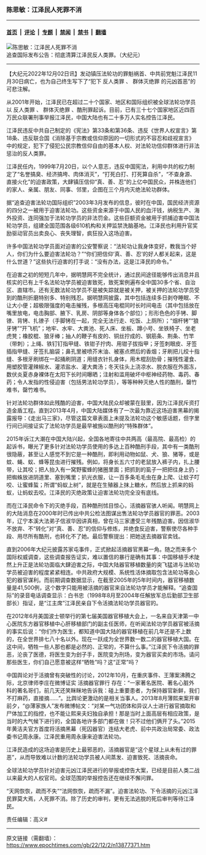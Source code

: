 ### 陈思敏：江泽民人死罪不消

---

#### [首页](../../../..?n13877371) &nbsp;|&nbsp; [评论](../../../../../epoch-comment?n13877371) &nbsp;|&nbsp; [专题](../../../../../epoch-special?n13877371) &nbsp;|&nbsp; [禁闻](../../../../../epoch-news?n13877371) &nbsp;|&nbsp; [禁书](../../../../../books?n13877371) &nbsp;|&nbsp; [翻墙](https://github.com/gfw-breaker/nogfw/blob/master/README.md?n13877371)


<div><img alt="陈思敏：江泽民人死罪不消" class="attachment-djy_600_400 size-djy_600_400 wp-post-image" src="https://i.epochtimes.com/assets/uploads/2022/12/id13877383-DvH5OK5VAAAkw5X-.jpeg"/>
<div class="caption">
 追查国际发布公告：彻底清算江泽民反人类罪。（大纪元）
</div></div><hr/><div class="post_content" id="artbody" itemprop="articleBody">
 <!-- article content begin -->
 <p>
  【大纪元2022年12月02日讯】发动镇压法轮功的罪魁祸首、中共前党魁江泽民11月30日病亡，也为自己终生写下了“犯下
  <ok href="https://www.epochtimes.com/gb/tag/%E5%8F%8D%E4%BA%BA%E7%B1%BB%E7%BD%AA.html">
   反人类罪
  </ok>
  、
  <ok href="https://www.epochtimes.com/gb/tag/%E7%BE%A4%E4%BD%93%E7%81%AD%E7%BB%9D%E7%BD%AA.html">
   群体灭绝罪
  </ok>
  的元凶首恶”的可悲注解。
 </p>
 <p>
  从2001年开始，江泽民已在超过二十个国家、地区和国际组织被全球法轮功学员以
  <ok href="https://www.epochtimes.com/gb/tag/%E5%8F%8D%E4%BA%BA%E7%B1%BB%E7%BD%AA.html">
   反人类罪
  </ok>
  、
  <ok href="https://www.epochtimes.com/gb/tag/%E7%BE%A4%E4%BD%93%E7%81%AD%E7%BB%9D%E7%BD%AA.html">
   群体灭绝罪
  </ok>
  、酷刑罪起诉。目前，已有三十七个国家地区近四百万民众联署刑事举报江泽民，中国大陆也有二十多万人实名控告江泽民。
 </p>
 <p>
  江泽民违反中共自己制定的《宪法》第33条和第36条、违反《世界人权宣言》第18条、违反联合国《消除基于宗教或信仰原因的一切形式的不容忍和歧视宣言》中的规定，犯下了侵犯公民宗教信仰自由的基本人权、对法轮功信仰群体进行非法惩治的反人类罪。
 </p>
 <p>
  江泽民任内，1999年7月20日，以个人意志，违反中国宪法，利用中共的权力制定了“名誉搞臭、经济搞垮、肉体消灭”，“打死白打、打死算自杀”，“不查身源、直接火化”的迫害政策，大肆镇压信仰“真、善、忍”的上亿中国民众，并株连他们的家人、亲属、朋友、同事、邻里，企图在三个月内灭绝法轮功群体。
 </p>
 <p>
  据“追查迫害法轮功国际组织”2003年3月发布的信息，彼时在中国，国民经济资源的四分之一被用于迫害法轮功。这些资金来源于中国人民的血汗钱，纳税生产、海外投资、连同强加于法轮功学员的非法罚金。这些巨额资金被用于抓捕迫害中国法轮功学员，组建全国范围各级610机构和关押监禁洗脑基地。江泽民也利用升官奖励驱动官员出卖良心、丧失理智，疯狂投入这场迫害。
 </p>
 <p>
  许多中国法轮功学员面对迫害的公安警察说：“法轮功让我身体变好，教我当个好人，你们为什么要迫害法轮功？”“你们把信仰‘真、善、忍’的好人都关起来，这是什么世道？”这些执行迫害的打手说：“没有办法，这是江泽民的命令。”
 </p>
 <p>
  在迫害之初的短短几年中，据明慧网不完全统计，通过民间途径能够传出消息并且核实的已有上千名法轮功学员被迫害致死，致死案例遍布全中国30多个省、自治区、直辖市。还有无数法轮功学员不是被失踪就是被关押，被关押的法轮功学员受到的酷刑折磨特别多、特别残忍。据明慧网披露，其中包括连续多日剥夺睡眠、不让大小便；超极限强度的电击摧残，多根高压电棍同时长时间电击（其中包括放在嘴里放电，电击胸部、腋下、乳房、阴部等身体各个部位）；形形色色的手铐、脚镣、背铐、扎镣子（手脚铐在一起，完全无法行走、吃饭、上厕所）；“烟杆铐”“狼牙铐”“开飞机”；地牢、水牢、大粪池、死人床、坐板、蹲小号、坐铁椅子、坐老虎凳；橡胶棍、狼牙棒；抽人的鞭子有皮的、铜丝拧成的、钢筋条、荆条、竹竿（带刺）；上绳、铁钉钉指甲缝、铁钳子拧肉、用钳子拔指甲；牙签刺眼皮、牙签插指甲缝、牙签扎脑袋；鼻孔里被喷芥末油、被塞点燃后的香烟；牙刷把儿绞十指缝、多根牙刷绑在一起捅刷阴道；用缝衣针扎身体，用木棍刮肋骨；摧残性灌食、用塑胶管灌辣椒水、灌浓盐水、灌大粪汤；冬天往头上浇凉水、脱衣服在外面冻，数伏炎夏赤身裸体在太阳下长时间曝晒；注射和滥用破坏中枢神经药物、毒药、春药；令人发指的性侵迫害（包括男法轮功学员），等等种种灭绝人性的酷刑，罄竹难书，罄竹难书。
 </p>
 <p>
  针对法轮功群体如此残酷的迫害，中国大陆民众却被蒙在鼓里，因为江泽民斥资打造金盾工程。直到2013年4月，中国大陆媒体有了一次最为靠近这场迫害黑幕的揭露报导：《走出马三家》，尽管这篇文章表面上未提及法轮功这个敏感话题，但字里行间已间接证实了法轮功学员是最早被施以酷刑的“特殊群体”。
 </p>
 <p>
  2015年诉江大潮在中国大陆兴起，全国各地寄往中共两高（最高院、最高检）的起诉书，曝光了更多针对法轮功学员使用的多达上百种酷刑手段，其中有一类酷刑很隐蔽，甚至让人感觉不到它是一种酷刑，即利用动物如鼠、犬、狼、猪等，或是蚊、蝇、蚁、蜂等昆虫进行摧残。例如，将身长五六寸的老鼠放入裤子内，扎上腰带，让其咬；把人抬入有一窝野蜜蜂的猪圈里面；把抓到的虱子一把把往身上扔；把蜘蛛放进阴道里、塞到嘴里；扒光衣服，让一百多条毛毛虫在身上爬、让蚊子叮咬、让蜜蜂蜇；所谓“蚂蚁上树”，就是在生殖器上抹上糖水，然后放上抓来的蚂蚁，让蚂蚁去咬。江泽民的灭绝政策让迫害法轮功完全没有底线。
 </p>
 <p>
  而在江泽民命令下的灭绝手段，百种酷刑怵目惊心，活摘器官骇人听闻。明慧网上的大陆消息在2000年时已传出中共公检法图谋出售法轮功学员器官的罪恶。2003年，辽宁本溪大法弟子信淑华因讲真相，曾在马三家遭受三年残酷迫害。因信淑华不放弃、不“转化”对“真、善、忍”的信仰与修炼，并绝食反迫害，警察使尽各种手段、用尽所有酷刑，也转化不了她。最后警察提出：把她送去摘器官卖钱。
 </p>
 <p>
  直到2006年大纪元披露苏家屯事件，正式掀起活摘器官黑幕一角。随之而来多个国际权威调查，这些调查报告证实，难以置信的暴行是确有其事：中国移植手术陡然上升正是法轮功面临大肆迫害之际，中国大陆器官移植数量的突飞猛进与法轮功学员被迫害的程度紧紧相连。中共政府大规模、系统性活体摘取包含法轮功等良心犯的器官谋利。而前期调查数据显示，在截至2005年的5年时间内，器官移植数量是41,500例，这个数字只能用被活摘的器官来自法轮功学员才能解释。“追查国际”的录音电话调查显示：白书忠（1998年8月至2004年任解放军总后勤部卫生部部长）指证，是“江主席”江泽民亲自下令活摘法轮功学员器官的。
 </p>
 <p>
  在2012年6月美国波士顿举行的第七届美国器官移植大会上，一名来自天津第一中心医院东方器官移植中心肝移植部门的副主任医师，在听闻法轮功学员器官被活摘的事实后说：“你们作为医生，都知道中国大陆的器官移植在前几年还是不上数的，在全世界排七八十名以外。现在一跃成为全世界数一数二的器官移植大国。在这中间，牺牲一些人那也都是必然的、正常的，不算什么事。”江泽民下令活摘的罪恶，沦丧了医德，将医生变为刽子手，医院变为刑场，变为器官买卖的市场。请问那些医生，你们自己愿意被这样“牺牲”吗？这“正常”吗？
 </p>
 <p>
  中国舆论对于活摘曾有突破性的讨论，2012年10月，在重庆事件、王薄案沸腾之际，北京律师李庄在微博证实
  <ok href="https://www.epochtimes.com/gb/tag/%E6%B4%BB%E6%91%98%E5%99%A8%E5%AE%98%E7%BD%AA%E8%A1%8C.html">
   活摘器官罪行
  </ok>
  存在：“一家著名医院、著名心脏外科的著名哥们，前几天还笑眯眯地告诉我：碰上重要患者，为保持器官新鲜，我们不打麻药，直接摘……”。比舆论更激动的是相关当事人。2013年8月薄熙来案开审前夕，“@薄家族人”发布微博帖文：“对某一气功团体和异议人士进行器官摘取和尸体加工的指控，也不能让熙来夫妇独自承担！那是当时上面高层有相应政策，是当时的大气候下进行的，全国各地许多部门都在做！只不过他们俩开了头。”2015年黄洁夫官方首度将活摘黑幕（死囚器官）连结大老虎、前中共政治局常委、政法委书记周永康。江泽民重用周永康来迫害法轮功。
 </p>
 <p>
  江泽民造成的这场迫害是历史上最邪恶的，活摘器官是“这个星球上从未有过的罪恶”，从而导致难以计数的法轮功学员被人间蒸发、迫害致死、活摘丧命。
 </p>
 <p>
  全球法轮功学员针对迫害元凶江泽民进行的举报或控告大案，已经是目前人类二战以来最大的人权官司。全球范围的举报控告还在继续不懈问罪。
 </p>
 <p>
  “天网恢恢，疏而不失”“法网恢恢，疏而不漏”。迫害法轮功、下令活摘的元凶江泽民罪莫大焉，人死罪不消。除了历史的审判，更有无法逃脱的死后审判等待江泽民。
 </p>
 <p>
  责任编辑：高义#
 </p>
 <!-- article content end -->
 <div id="below_article_ad">
 </div>
</div>


---

原文链接（需翻墙）：https://www.epochtimes.com/gb/22/12/2/n13877371.htm